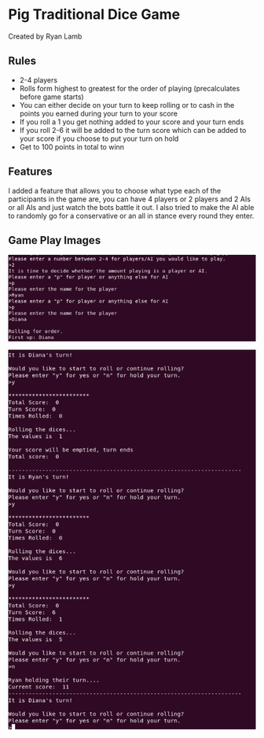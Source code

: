 # Pig Traditional Dice Game
Created by Ryan Lamb
## Rules
* 2-4 players
* Rolls form highest to greatest for the order of playing (precalculates before game starts)
* You can either decide on your turn to keep rolling or to cash in the points you earned during your turn to your score
* If you roll a 1 you get nothing added to your score and your turn ends
* If you roll 2-6 it will be added to the turn score which can be added to your score if you choose to put your turn on hold
* Get to 100 points in total to winn
## Features
I added a feature that allows you to choose what type each of the participants in the game are, you can have 4 players or 2 players and 2 AIs or all AIs and just watch the bots battle it out.
I also tried to make the AI able to randomly go for a conservative or an all in stance every round they enter.
## Game Play Images
![](/image/game_startup.png)

![](/image/gameplay.png)
